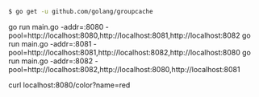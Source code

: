 
```bash
$ go get -u github.com/golang/groupcache
```

go run main.go -addr=:8080 -pool=http://localhost:8080,http://localhost:8081,http://localhost:8082
go run main.go -addr=:8081 -pool=http://localhost:8081,http://localhost:8082,http://localhost:8080
go run main.go -addr=:8082 -pool=http://localhost:8082,http://localhost:8080,http://localhost:8081

curl localhost:8080/color?name=red
